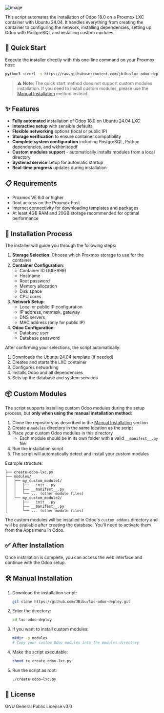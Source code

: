 ![image](https://github.com/user-attachments/assets/42b925c8-9780-47e6-9b85-4285ffe9dda7)

This script automates the installation of Odoo 18.0 on a Proxmox LXC container with Ubuntu 24.04. It handles everything from creating the container to configuring the network, installing dependencies, setting up Odoo with PostgreSQL and installing custom modules.

## 🚀 Quick Start

Execute the installer directly with this one-line command on your Proxmox host:

```bash
python3 <(curl -s https://raw.githubusercontent.com/jbibu/lxc-odoo-deploy/main/create-odoo-lxc.py)
```

> ⚠️ **Note**: The quick start method does not support custom modules installation. If you need to install custom modules, please use the [Manual Installation](#%EF%B8%8F-manual-installation) method instead.

## ✨ Features

- **Fully automated** installation of Odoo 18.0 on Ubuntu 24.04 LXC
- **Interactive setup** with sensible defaults
- **Flexible networking** options (local or public IP)
- **Storage verification** to ensure container compatibility
- **Complete system configuration** including PostgreSQL, Python dependencies, and wkhtmltopdf
- **Custom modules support** - automatically installs modules from a local directory
- **Systemd service** setup for automatic startup
- **Real-time progress** updates during installation

## 📋 Requirements

- Proxmox VE 8.0 or higher
- Root access on the Proxmox host
- Internet connectivity for downloading templates and packages
- At least 4GB RAM and 20GB storage recommended for optimal performance

## 🔧 Installation Process

The installer will guide you through the following steps:

1. **Storage Selection**: Choose which Proxmox storage to use for the container
2. **Container Configuration**:
   - Container ID (100-999)
   - Hostname
   - Root password
   - Memory allocation
   - Disk space
   - CPU cores
3. **Network Setup**:
   - Local or public IP configuration
   - IP address, netmask, gateway
   - DNS servers
   - MAC address (only for public IP)
4. **Odoo Configuration**:
   - Database user
   - Database password

After confirming your selections, the script automatically:
1. Downloads the Ubuntu 24.04 template (if needed)
2. Creates and starts the LXC container
3. Configures networking
4. Installs Odoo and all dependencies
5. Sets up the database and system services

## 📦 Custom Modules

The script supports installing custom Odoo modules during the setup process, but **only when using the manual installation method**:

1. Clone the repository as described in the [Manual Installation](#%EF%B8%8F-manual-installation) section
2. Create a `modules` directory in the same location as the script
3. Place your custom Odoo modules in this directory
   - Each module should be in its own folder with a valid `__manifest__.py` file
4. Run the installation script
5. The script will automatically detect and install your custom modules

Example structure:
```
├── create-odoo-lxc.py
├── modules/
│   ├── my_custom_module1/
│   │   ├── __init__.py
│   │   ├── __manifest__.py
│   │   └── ... (other module files)
│   └── my_custom_module2/
│       ├── __init__.py
│       ├── __manifest__.py
│       └── ... (other module files)
```

The custom modules will be installed in Odoo's `custom_addons` directory and will be available after creating the database. You'll need to activate them from the Apps menu in Odoo.

## ✅ After Installation

Once installation is complete, you can access the web interface and continue with the Odoo setup.


## 🛠️ Manual Installation

1. Download the installation script:
   ```bash
   git clone https://github.com/JBibu/lxc-odoo-deploy.git
   ```
   
2. Enter the directory:
   ```bash
   cd lxc-odoo-deploy
   ```

3. If you want to install custom modules:
   ```bash
   mkdir -p modules
   # Copy your custom Odoo modules into the modules directory
   ```

4. Make the script executable:
   ```bash
   chmod +x create-odoo-lxc.py
   ```

5. Run the script as root:
   ```bash
   ./create-odoo-lxc.py
   ```
   
## 📜 License

GNU General Public License v3.0
